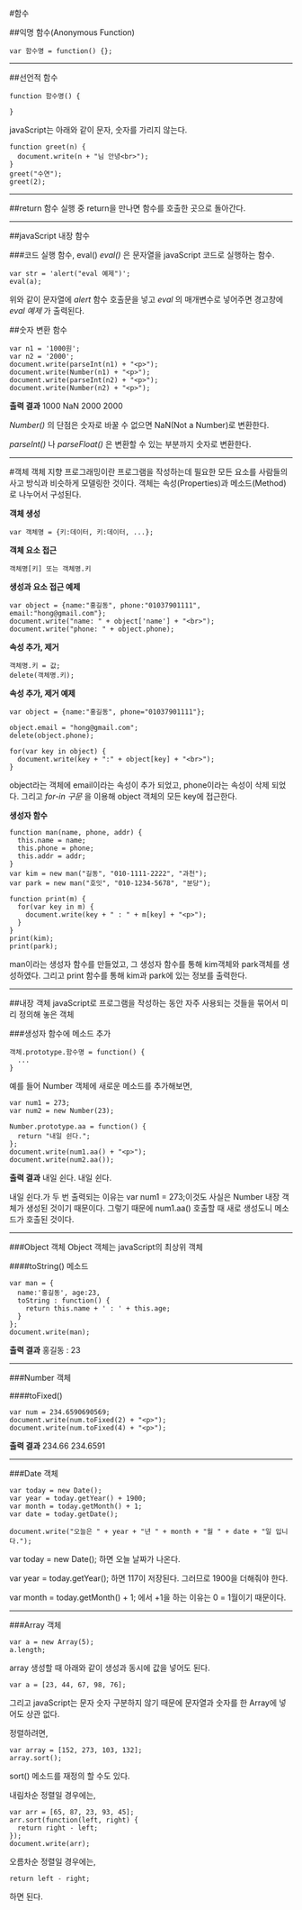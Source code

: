#함수

##익명 함수(Anonymous Function)

    var 함수명 = function() {};

-------------

##선언적 함수

    function 함수명() {

    }

javaScript는 아래와 같이 문자, 숫자를 가리지 않는다.

    function greet(n) {
      document.write(n + "님 안녕<br>");
    }
    greet("수연");
    greet(2);

----------------

##return
함수 실행 중 return을 만나면 함수를 호출한 곳으로 돌아간다.

-----------------

##javaScript 내장 함수

###코드 실행 함수, eval()
*eval()* 은 문자열을 javaScript 코드로 실행하는 함수.

    var str = 'alert("eval 예제")';
    eval(a);

위와 같이 문자열에 *alert* 함수 호출문을 넣고 *eval* 의 매개변수로 넣어주면 경고창에 *eval 예제* 가 출력된다.

##숫자 변환 함수

    var n1 = '1000원';
    var n2 = '2000';
    document.write(parseInt(n1) + "<p>");
    document.write(Number(n1) + "<p>");
    document.write(parseInt(n2) + "<p>");
    document.write(Number(n2) + "<p>");

**출력 결과**
1000
NaN
2000
2000

*Number()* 의 단점은 숫자로 바꿀 수 없으면 NaN(Not a Number)로 변환한다.

*parseInt()* 나 *parseFloat()* 은 변환할 수 있는 부분까지 숫자로 변환한다.

--------------------

#객체
객체 지향 프로그래밍이란 프로그램을 작성하는데 필요한 모든 요소를 사람들의 사고 방식과 비슷하게 모델링한 것이다. 객체는 속성(Properties)과 메소드(Method)로 나누어서 구성된다.

**객체 생성**

    var 객체명 = {키:데이터, 키:데이터, ...};

**객체 요소 접근**

    객체명[키] 또는 객체명.키

**생성과 요소 접근 예제**

    var object = {name:"홍길동", phone:"01037901111", email:"hong@gmail.com"};
    document.write("name: " + object['name'] + "<br>");
    document.write("phone: " + object.phone);

**속성 추가, 제거**

    객체명.키 = 값;
    delete(객체명.키);

**속성 추가, 제거 예제**

    var object = {name:"홍길동", phone="01037901111"};

    object.email = "hong@gmail.com";
    delete(object.phone);

    for(var key in object) {
      document.write(key + ":" + object[key] + "<br>");
    }

object라는 객체에 email이라는 속성이 추가 되었고, phone이라는 속성이 삭제 되었다. 그리고 *for-in 구문* 을 이용해 object 객체의 모든 key에 접근한다.

**생성자 함수**

    function man(name, phone, addr) {
      this.name = name;
      this.phone = phone;
      this.addr = addr;
    }
    var kim = new man("길동", "010-1111-2222", "과천");
    var park = new man("호잇", "010-1234-5678", "분당");

    function print(m) {
      for(var key in m) {
        document.write(key + " : " + m[key] + "<p>");
      }
    }
    print(kim);
    print(park);

man이라는 생성자 함수를 만들었고, 그 생성자 함수를 통해 kim객체와 park객체를 생성하였다. 그리고 print 함수를 통해 kim과 park에 있는 정보를 출력한다.

--------------------

##내장 객체
javaScript로 프로그램을 작성하는 동안 자주 사용되는 것들을 묶어서 미리 정의해 놓은 객체

###생성자 함수에 메소드 추가

    객체.prototype.함수명 = function() {
      ...
    }

예를 들어 Number 객체에 새로운 메소드를 추가해보면,

    var num1 = 273;
    var num2 = new Number(23);

    Number.prototype.aa = function() {
      return "내일 쉰다.";
    };
    document.write(num1.aa() + "<p>");
    document.write(num2.aa());

**출력 결과**
내일 쉰다.
내일 쉰다.

내일 쉰다.가 두 번 출력되는 이유는 var num1 = 273;이것도 사실은 Number 내장 객체가 생성된 것이기 때문이다. 그렇기 때문에 num1.aa() 호출할 때 새로 생성도니 메소드가 호출된 것이다.

-----------------

###Object 객체
Object 객체는 javaScript의 최상위 객체

####toString() 메소드

    var man = {
      name:'홍길동', age:23,
      toString : function() {
        return this.name + ' : ' + this.age;
      }
    };
    document.write(man);

**출력 결과**
홍길동 : 23

------------------

###Number 객체

####toFixed()

    var num = 234.6590690569;
    document.write(num.toFixed(2) + "<p>");
    document.write(num.toFixed(4) + "<p>");

**출력 결과**
234.66
234.6591

-----------------

###Date 객체

    var today = new Date();
    var year = today.getYear() + 1900;
    var month = today.getMonth() + 1;
    var date = today.getDate();

    document.write("오늘은 " + year + "년 " + month + "월 " + date + "일 입니다.");

var today = new Date(); 하면 오늘 날짜가 나온다.

var year = today.getYear(); 하면 117이 저장된다. 그러므로 1900을 더해줘야 한다.

var month = today.getMonth() + 1; 에서 +1을 하는 이유는 0 = 1월이기 때문이다.

------------------

###Array 객체

    var a = new Array(5);
    a.length;

array 생성할 때 아래와 같이 생성과 동시에 값을 넣어도 된다.

    var a = [23, 44, 67, 98, 76];

그리고 javaScript는 문자 숫자 구분하지 않기 때문에 문자열과 숫자를 한 Array에 넣어도 상관 없다.

정렬하려면,

    var array = [152, 273, 103, 132];
    array.sort();

sort() 메소드를 재정의 할 수도 있다.

내림차순 정렬일 경우에는,

    var arr = [65, 87, 23, 93, 45];
    arr.sort(function(left, right) {
      return right - left;
    });
    document.write(arr);

오름차순 정렬일 경우에는,

    return left - right;

하면 된다.

